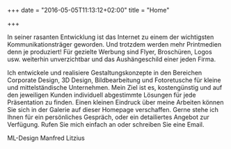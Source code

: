 +++
date = "2016-05-05T11:13:12+02:00"
title = "Home"

+++

In seiner rasanten Entwicklung ist das Internet zu einem der wichtigsten Kommunikationsträger geworden. Und trotzdem werden mehr Printmedien denn je produziert! Für gezielte Werbung sind Flyer, Broschüren, Logos usw. weiterhin unverzichtbar und das Aushängeschild einer jeden Firma.
 
Ich entwickele und realisiere Gestaltungskonzepte in den Bereichen Corporate Design, 3D Design, Bildbearbeitung und Fotoretusche für kleine und mittelständische Unternehmen. Mein Ziel ist es, kostengünstig und auf den jeweiligen Kunden individuell abgestimmte Lösungen für jede Präsentation zu finden. Einen kleinen Eindruck über meine Arbeiten können Sie sich in der Galerie auf dieser Homepage verschaffen. Gerne stehe ich Ihnen für ein persönliches Gespräch, oder ein detailiertes Angebot zur Verfügung. Rufen Sie mich einfach an oder schreiben Sie eine Email.
 
ML-Design
Manfred Litzius